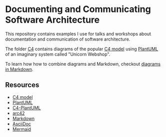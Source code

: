 # Documenting and Communicating Software Architecture

This repository contains examples I use for talks and workshops about documentation and communication of software architecture.

The folder [C4](C4) contains diagrams of the popular [C4 model](https://c4model.com/) using [PlantUML](https://plantuml.com/) of an imaginary system called "Unicorn Webshop".


To learn how how to combine diagrams and Markdown, checkout [diagrams in Markdown](Markdown-Examples.md).


## Resources
* [C4 model](https://c4model.com/)
* [PlantUML](https://plantuml.com/) 
* [C4-PlantUML](https://github.com/plantuml-stdlib/C4-PlantUML)
* [arc42](https://arc42.org/)
* [Markdown](https://www.markdownguide.org/)
* [AsciiDoc](https://docs.asciidoctor.org/asciidoc/latest/syntax-quick-reference/)
* [Mermaid](https://mermaid.js.org/)